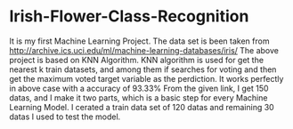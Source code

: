 # Irish-Flower-Class-Recognition
It is my first Machine Learning Project.
The data set is been taken from http://archive.ics.uci.edu/ml/machine-learning-databases/iris/
The above project is based on KNN Algorithm.
KNN algorithm is used for get the nearest k train datasets, and among them if searches for voting and then get the maximum voted target variable as the perdiction.
It works perfectly in above case with a accuracy of 93.33%
From the given link, I get 150 datas, and I make it two parts, which is a basic step for every Machine Learning Model. I cerated a train data set of 120 datas and remaining 30 datas I used to test the model.
